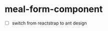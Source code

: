 # meal-form-component


- [ ] switch from reactstrap to ant design


<!--
This is a separated module, related with [recipe-antd](https://github.com/ChickenKyiv/recipe-antd) repository.

Main goal is to separate development process and have a separated place, where we can develop the logic of default components and then use them into our.


We trying to incorporate two major tasks:
1. Have a separated place for a basic cards components that have export feature, can be easily tested and adjusted for our needs
2. Make it work and connect with a different sources - aka recipes objects, grocery lists objects
3. Keep code quality at good level


Stretch goals:
- [ ] move components from main recipe-antd repository
- [ ] import them well and export them
- [ ] first npm publish/build
- [ ] connect/install this package at recipe-antd and maybe at showcase project too.
- [ ] use components from this package instead of local versions. Recipe-antd should be totally depending on cards from this package
- [ ] next stage of changes. When Recipe-antd will gain some 'meat' of code - it'll add more requirements/ use cases to this package. it'll help us to identify the problem that can be solved here. Solve that problems and ship another version of this package.

- [ ] create a set of 10-12 tasks related to future releases
- [ ] move this repository into a next level. figure out how?

- [ ] separated components
- [ ] separated and only HOC is connected to antd
- [ ] will it work with our Meal Calendar repository as well?
-->

<!--
[![Build Status](https://travis-ci.org/GroceriStar/showcase.svg?branch=master)](https://travis-ci.org/GroceriStar/showcase)
-->
